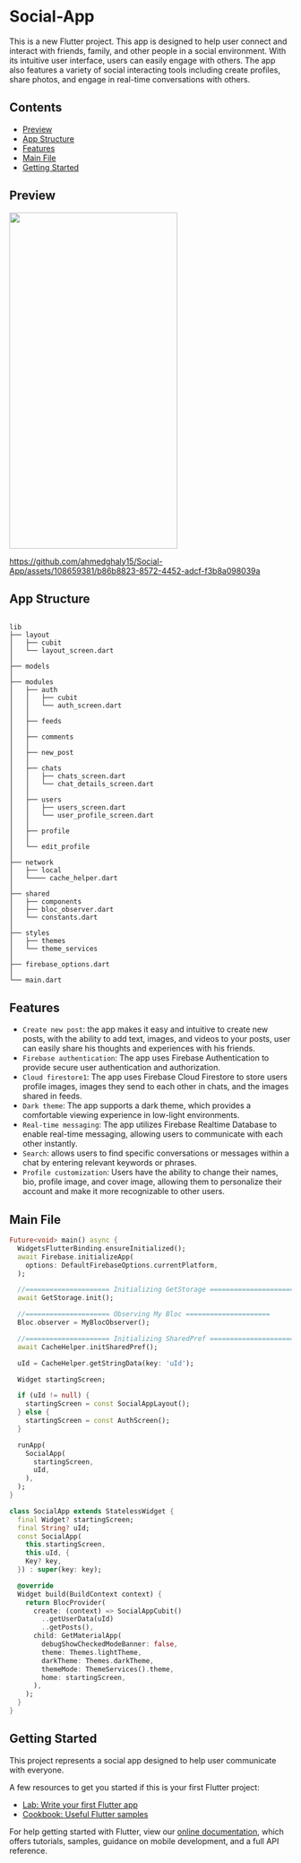 # Social-App

This is a new Flutter project. This app is designed to help user connect and interact with friends, family, and other people in a social environment. With its intuitive user interface, users can easily engage with others. The app also features a variety of social interacting tools including create profiles, share photos, and engage in real-time conversations with others.

## Contents

- [Preview](#preview)
- [App Structure](#app-structure)
- [Features](#features)
- [Main File](#main-file)
- [Getting Started](#getting-started)

## Preview

<div style="display: flex" > 
  <img style="display: inline-block" src="https://github.com/ahmedghaly15/Social-App/assets/108659381/381cfae4-aab2-45d8-b8ec-00b0b0c20eb6" width= "300" height = "600"/>
</div>

https://github.com/ahmedghaly15/Social-App/assets/108659381/b86b8823-8572-4452-adcf-f3b8a098039a

## App Structure

```

lib
├── layout
│   ├── cubit
│   └── layout_screen.dart
│
├── models
│
├── modules
│   ├── auth
│   │   ├── cubit
│   │   └── auth_screen.dart
│   │
│   ├── feeds
│   │
│   ├── comments
│   │
│   ├── new_post
│   │
│   ├── chats
│   │   ├── chats_screen.dart
│   │   └── chat_details_screen.dart
│   │
│   ├── users
│   │   ├── users_screen.dart
│   │   └── user_profile_screen.dart
│   │
│   ├── profile
│   │
│   └── edit_profile
│
├── network
│   ├── local
│   └──── cache_helper.dart
│
├── shared
│   ├── components
│   ├── bloc_observer.dart
│   └── constants.dart
│
├── styles
│   ├── themes
│   └── theme_services
│
├── firebase_options.dart
│
└── main.dart

```

## Features
- `Create new post`: the app makes it easy and intuitive to create new posts, with the ability to add text, images, and videos to your posts, user can easily share his thoughts and experiences with his friends.
- `Firebase authentication`: The app uses Firebase Authentication to provide secure user authentication and authorization.
- `Cloud firestore1`: The app uses Firebase Cloud Firestore to store users profile images, images they send to each other in chats, and the images shared in feeds.
- `Dark theme`: The app supports a dark theme, which provides a comfortable viewing experience in low-light environments.
- `Real-time messaging`: The app utilizes Firebase Realtime Database to enable real-time messaging, allowing users to communicate with each other instantly.
- `Search`: allows users to find specific conversations or messages within a chat by entering relevant keywords or phrases.
- `Profile customization`: Users have the ability to change their names, bio, profile image, and cover image, allowing them to personalize their account and make it more recognizable to other users.

## Main File

```dart
Future<void> main() async {
  WidgetsFlutterBinding.ensureInitialized();
  await Firebase.initializeApp(
    options: DefaultFirebaseOptions.currentPlatform,
  );

  //===================== Initializing GetStorage =====================
  await GetStorage.init();

  //===================== Observing My Bloc =====================
  Bloc.observer = MyBlocObserver();

  //===================== Initializing SharedPref =====================
  await CacheHelper.initSharedPref();

  uId = CacheHelper.getStringData(key: 'uId');

  Widget startingScreen;

  if (uId != null) {
    startingScreen = const SocialAppLayout();
  } else {
    startingScreen = const AuthScreen();
  }

  runApp(
    SocialApp(
      startingScreen,
      uId,
    ),
  );
}

class SocialApp extends StatelessWidget {
  final Widget? startingScreen;
  final String? uId;
  const SocialApp(
    this.startingScreen,
    this.uId, {
    Key? key,
  }) : super(key: key);

  @override
  Widget build(BuildContext context) {
    return BlocProvider(
      create: (context) => SocialAppCubit()
        ..getUserData(uId)
        ..getPosts(),
      child: GetMaterialApp(
        debugShowCheckedModeBanner: false,
        theme: Themes.lightTheme,
        darkTheme: Themes.darkTheme,
        themeMode: ThemeServices().theme,
        home: startingScreen,
      ),
    );
  }
}

```

## Getting Started

This project represents a social app designed to help user communicate with everyone.

A few resources to get you started if this is your first Flutter project:

- [Lab: Write your first Flutter app](https://flutter.dev/docs/get-started/codelab)
- [Cookbook: Useful Flutter samples](https://flutter.dev/docs/cookbook)

For help getting started with Flutter, view our
[online documentation](https://flutter.dev/docs), which offers tutorials,
samples, guidance on mobile development, and a full API reference.
